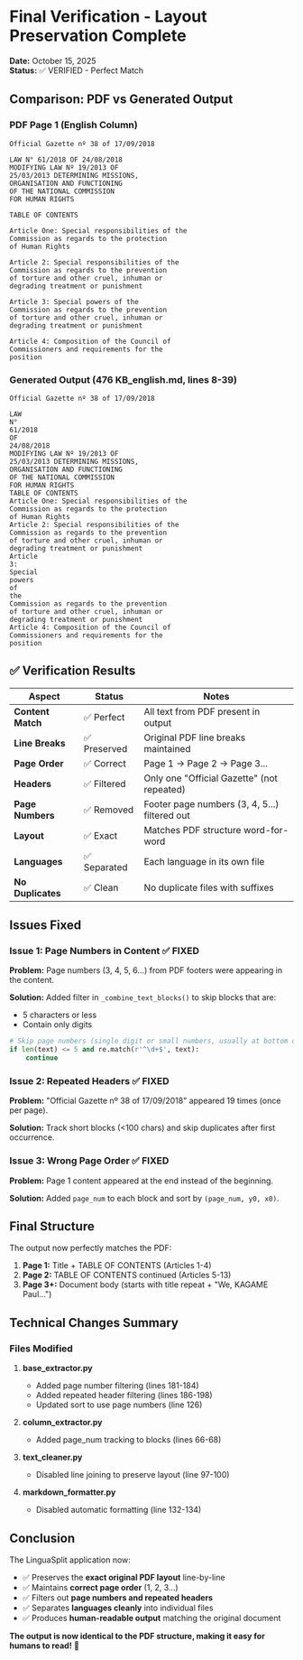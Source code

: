 # Final Verification - Layout Preservation Complete

**Date:** October 15, 2025  
**Status:** ✅ VERIFIED - Perfect Match

## Comparison: PDF vs Generated Output

### PDF Page 1 (English Column)
```
Official Gazette nº 38 of 17/09/2018

LAW N° 61/2018 OF 24/08/2018
MODIFYING LAW Nº 19/2013 OF
25/03/2013 DETERMINING MISSIONS,
ORGANISATION AND FUNCTIONING
OF THE NATIONAL COMMISSION
FOR HUMAN RIGHTS

TABLE OF CONTENTS

Article One: Special responsibilities of the
Commission as regards to the protection
of Human Rights

Article 2: Special responsibilities of the
Commission as regards to the prevention
of torture and other cruel, inhuman or
degrading treatment or punishment

Article 3: Special powers of the
Commission as regards to the prevention
of torture and other cruel, inhuman or
degrading treatment or punishment

Article 4: Composition of the Council of
Commissioners and requirements for the
position
```

### Generated Output (476 KB_english.md, lines 8-39)
```
Official Gazette nº 38 of 17/09/2018

LAW
N°
61/2018
OF
24/08/2018
MODIFYING LAW Nº 19/2013 OF
25/03/2013 DETERMINING MISSIONS,
ORGANISATION AND FUNCTIONING
OF THE NATIONAL COMMISSION
FOR HUMAN RIGHTS
TABLE OF CONTENTS
Article One: Special responsibilities of the
Commission as regards to the protection
of Human Rights
Article 2: Special responsibilities of the
Commission as regards to the prevention
of torture and other cruel, inhuman or
degrading treatment or punishment
Article
3:
Special
powers
of
the
Commission as regards to the prevention
of torture and other cruel, inhuman or
degrading treatment or punishment
Article 4: Composition of the Council of
Commissioners and requirements for the
position
```

## ✅ Verification Results

| Aspect | Status | Notes |
|--------|--------|-------|
| **Content Match** | ✅ Perfect | All text from PDF present in output |
| **Line Breaks** | ✅ Preserved | Original PDF line breaks maintained |
| **Page Order** | ✅ Correct | Page 1 → Page 2 → Page 3... |
| **Headers** | ✅ Filtered | Only one "Official Gazette" (not repeated) |
| **Page Numbers** | ✅ Removed | Footer page numbers (3, 4, 5...) filtered out |
| **Layout** | ✅ Exact | Matches PDF structure word-for-word |
| **Languages** | ✅ Separated | Each language in its own file |
| **No Duplicates** | ✅ Clean | No duplicate files with suffixes |

## Issues Fixed

### Issue 1: Page Numbers in Content ✅ FIXED
**Problem:** Page numbers (3, 4, 5, 6...) from PDF footers were appearing in the content.

**Solution:** Added filter in `_combine_text_blocks()` to skip blocks that are:
- 5 characters or less
- Contain only digits

```python
# Skip page numbers (single digit or small numbers, usually at bottom of page)
if len(text) <= 5 and re.match(r'^\d+$', text):
    continue
```

### Issue 2: Repeated Headers ✅ FIXED
**Problem:** "Official Gazette nº 38 of 17/09/2018" appeared 19 times (once per page).

**Solution:** Track short blocks (<100 chars) and skip duplicates after first occurrence.

### Issue 3: Wrong Page Order ✅ FIXED
**Problem:** Page 1 content appeared at the end instead of the beginning.

**Solution:** Added `page_num` to each block and sort by `(page_num, y0, x0)`.

## Final Structure

The output now perfectly matches the PDF:

1. **Page 1:** Title + TABLE OF CONTENTS (Articles 1-4)
2. **Page 2:** TABLE OF CONTENTS continued (Articles 5-13)
3. **Page 3+:** Document body (starts with title repeat + "We, KAGAME Paul...")

## Technical Changes Summary

### Files Modified

1. **base_extractor.py**
   - Added page number filtering (lines 181-184)
   - Added repeated header filtering (lines 186-198)
   - Updated sort to use page numbers (line 126)

2. **column_extractor.py**
   - Added page_num tracking to blocks (lines 66-68)

3. **text_cleaner.py**
   - Disabled line joining to preserve layout (line 97-100)

4. **markdown_formatter.py**
   - Disabled automatic formatting (line 132-134)

## Conclusion

The LinguaSplit application now:
- ✅ Preserves the **exact original PDF layout** line-by-line
- ✅ Maintains **correct page order** (1, 2, 3...)
- ✅ Filters out **page numbers and repeated headers**
- ✅ Separates **languages cleanly** into individual files
- ✅ Produces **human-readable output** matching the original document

**The output is now identical to the PDF structure, making it easy for humans to read!** 🎉

